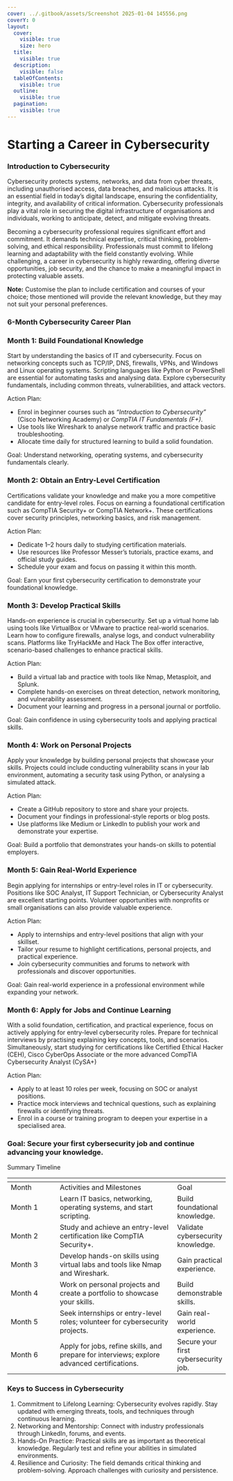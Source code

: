 ```yaml
---
cover: ../.gitbook/assets/Screenshot 2025-01-04 145556.png
coverY: 0
layout:
  cover:
    visible: true
    size: hero
  title:
    visible: true
  description:
    visible: false
  tableOfContents:
    visible: true
  outline:
    visible: true
  pagination:
    visible: true
---
```


# Starting a Career in Cybersecurity

### Introduction to Cybersecurity

Cybersecurity protects systems, networks, and data from cyber threats, including unauthorised access, data breaches, and malicious attacks. It is an essential field in today’s digital landscape, ensuring the confidentiality, integrity, and availability of critical information. Cybersecurity professionals play a vital role in securing the digital infrastructure of organisations and individuals, working to anticipate, detect, and mitigate evolving threats.

Becoming a cybersecurity professional requires significant effort and commitment. It demands technical expertise, critical thinking, problem-solving, and ethical responsibility. Professionals must commit to lifelong learning and adaptability with the field constantly evolving. While challenging, a career in cybersecurity is highly rewarding, offering diverse opportunities, job security, and the chance to make a meaningful impact in protecting valuable assets.

**Note:** Customise the plan to include certification and courses of your choice; those mentioned will provide the relevant knowledge, but they may not suit your personal preferences.

### 6-Month Cybersecurity Career Plan

### Month 1: Build Foundational Knowledge

Start by understanding the basics of IT and cybersecurity. Focus on networking concepts such as TCP/IP, DNS, firewalls, VPNs, and Windows and Linux operating systems. Scripting languages like Python or PowerShell are essential for automating tasks and analysing data. Explore cybersecurity fundamentals, including common threats, vulnerabilities, and attack vectors.

Action Plan:

* Enrol in beginner courses such as _“Introduction to Cybersecurity”_ (Cisco Networking Academy) or _CompTIA IT Fundamentals (F+)_.
* Use tools like Wireshark to analyse network traffic and practice basic troubleshooting.
* Allocate time daily for structured learning to build a solid foundation.

Goal: Understand networking, operating systems, and cybersecurity fundamentals clearly.

### Month 2: Obtain an Entry-Level Certification

Certifications validate your knowledge and make you a more competitive candidate for entry-level roles. Focus on earning a foundational certification such as CompTIA Security+ or CompTIA Network+. These certifications cover security principles, networking basics, and risk management.

Action Plan:

* Dedicate 1–2 hours daily to studying certification materials.
* Use resources like Professor Messer’s tutorials, practice exams, and official study guides.
* Schedule your exam and focus on passing it within this month.

Goal: Earn your first cybersecurity certification to demonstrate your foundational knowledge.

### Month 3: Develop Practical Skills

Hands-on experience is crucial in cybersecurity. Set up a virtual home lab using tools like VirtualBox or VMware to practice real-world scenarios. Learn how to configure firewalls, analyse logs, and conduct vulnerability scans. Platforms like TryHackMe and Hack The Box offer interactive, scenario-based challenges to enhance practical skills.

Action Plan:

* Build a virtual lab and practice with tools like Nmap, Metasploit, and Splunk.
* Complete hands-on exercises on threat detection, network monitoring, and vulnerability assessment.
* Document your learning and progress in a personal journal or portfolio.

Goal: Gain confidence in using cybersecurity tools and applying practical skills.

### Month 4: Work on Personal Projects

Apply your knowledge by building personal projects that showcase your skills. Projects could include conducting vulnerability scans in your lab environment, automating a security task using Python, or analysing a simulated attack.

Action Plan:

* Create a GitHub repository to store and share your projects.
* Document your findings in professional-style reports or blog posts.
* Use platforms like Medium or LinkedIn to publish your work and demonstrate your expertise.

Goal: Build a portfolio that demonstrates your hands-on skills to potential employers.

### Month 5: Gain Real-World Experience

Begin applying for internships or entry-level roles in IT or cybersecurity. Positions like SOC Analyst, IT Support Technician, or Cybersecurity Analyst are excellent starting points. Volunteer opportunities with nonprofits or small organisations can also provide valuable experience.

Action Plan:

* Apply to internships and entry-level positions that align with your skillset.
* Tailor your resume to highlight certifications, personal projects, and practical experience.
* Join cybersecurity communities and forums to network with professionals and discover opportunities.

Goal: Gain real-world experience in a professional environment while expanding your network.

### Month 6: Apply for Jobs and Continue Learning

With a solid foundation, certification, and practical experience, focus on actively applying for entry-level cybersecurity roles. Prepare for technical interviews by practising explaining key concepts, tools, and scenarios. Simultaneously, start studying for certifications like Certified Ethical Hacker (CEH), Cisco CyberOps Associate or the more advanced CompTIA Cybersecurity Analyst (CySA+)

Action Plan:

* Apply to at least 10 roles per week, focusing on SOC or analyst positions.
* Practice mock interviews and technical questions, such as explaining firewalls or identifying threats.
* Enrol in a course or training program to deepen your expertise in a specialised area.

### Goal: Secure your first cybersecurity job and continue advancing your knowledge.

Summary Timeline

<table data-header-hidden><thead><tr><th width="130"></th><th width="356"></th><th></th></tr></thead><tbody><tr><td>Month</td><td>Activities and Milestones</td><td>Goal</td></tr><tr><td>Month 1</td><td>Learn IT basics, networking, operating systems, and start scripting.</td><td>Build foundational knowledge.</td></tr><tr><td>Month 2</td><td>Study and achieve an entry-level certification like CompTIA Security+.</td><td>Validate cybersecurity knowledge.</td></tr><tr><td>Month 3</td><td>Develop hands-on skills using virtual labs and tools like Nmap and Wireshark.</td><td>Gain practical experience.</td></tr><tr><td>Month 4</td><td>Work on personal projects and create a portfolio to showcase your skills.</td><td>Build demonstrable skills.</td></tr><tr><td>Month 5</td><td>Seek internships or entry-level roles; volunteer for cybersecurity projects.</td><td>Gain real-world experience.</td></tr><tr><td>Month 6</td><td>Apply for jobs, refine skills, and prepare for interviews; explore advanced certifications.</td><td>Secure your first cybersecurity job.</td></tr></tbody></table>

### Keys to Success in Cybersecurity

1. Commitment to Lifelong Learning: Cybersecurity evolves rapidly. Stay updated with emerging threats, tools, and techniques through continuous learning.
2. Networking and Mentorship: Connect with industry professionals through LinkedIn, forums, and events.
3. Hands-On Practice: Practical skills are as important as theoretical knowledge. Regularly test and refine your abilities in simulated environments.
4. Resilience and Curiosity: The field demands critical thinking and problem-solving. Approach challenges with curiosity and persistence.
